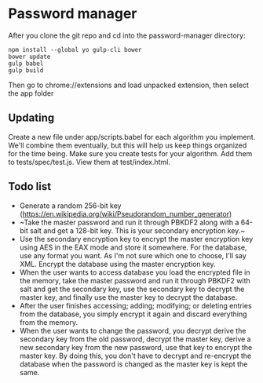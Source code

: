 # Password manager

After you clone the git repo and cd into the password-manager directory:

    npm install --global yo gulp-cli bower
    bower update
    gulp babel
    gulp build

Then go to chrome://extensions and load unpacked extension, then select the app folder

## Updating

Create a new file under app/scripts.babel for each algorithm you implement. We'll combine them eventually, but this will help us keep things organized for the time being. Make sure you create tests for your algorithm. Add them to tests/spec/test.js. View them at test/index.html.

## Todo list

* Generate a random 256-bit key (https://en.wikipedia.org/wiki/Pseudorandom_number_generator)
* ~Take the master password and run it through PBKDF2 along with a 64-bit salt and get a 128-bit key. This is your secondary encryption key.~
* Use the secondary encryption key to encrypt the master encryption key using AES in the EAX mode and store it somewhere.
For the database, use any format you want. As I'm not sure which one to choose, I'll say XML. Encrypt the database using the master encryption key.
* When the user wants to access database you load the encrypted file in the memory, take the master password and run it through PBKDF2 with salt and get the secondary key, use the secondary key to decrypt the master key, and finally use the master key to decrypt the database.
* After the user finishes accessing; adding; modifying; or deleting entries from the database, you simply encrypt it again and discard everything from the memory.
* When the user wants to change the password, you decrypt derive the secondary key from the old password, decrypt the master key, derive a new secondary key from the new password, use that key to encrypt the master key. By doing this, you don't have to decrypt and re-encrypt the database when the password is changed as the master key is kept the same.
